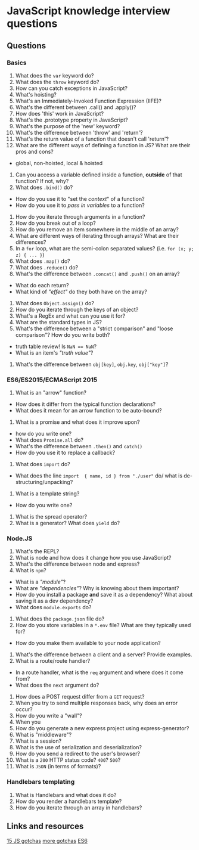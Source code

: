 # JavaScript knowledge interview questions 

## Questions

### Basics

1. What does the `var` keyword do?
1. What does the `throw` keyword do?
1. How can you catch exceptions in JavaScript?
1. What's hoisting?
1. What's an Immediately-Invoked Function Expression (IIFE)?
1. What's the different between .call() and .apply()?
1. How does 'this' work in JavaScript?
1. What's the .prototype property in JavaScript?
1. What's the purpose of the 'new' keyword?
1. What's the difference between 'throw' and 'return'?
1. What's the return value of a function that doesn't call 'return'?
1. What are the different ways of defining a function in JS? What are their pros and cons?
  - global, non-hoisted, local & hoisted
1. Can you access a variable defined inside a function, __outside__ of that function? If not, why?
1. What does `.bind()` do?
  - How do you use it to "set the _context_" of a function?
  - How do you use it to _pass in variables_ to a function?
1. How do you iterate through arguments in a function?
1. How do you break out of a loop?
1. How do you remove an item somewhere in the middle of an array?
1. What are different ways of iterating through arrays? What are their differences?
1. In a `for` loop, what are the semi-colon separated values? (i.e. `for (x; y; z) { ... }`)
1. What does `.map()` do?
1. What does `.reduce()` do?
1. What's the difference between `.concat()` and `.push()` on an array?
  - What do each return?
  - What kind of _"effect"_ do they both have on the array?
1. What does `Object.assign()` do?
1. How do you iterate through the keys of an object?
1. What's a RegEx and what can you use it for?
1. What are the standard types in JS?
1. What's the difference between a "strict comparison" and "loose comparison"? How do you write both?
  - truth table review! Is `NaN == NaN`?
  - What is an item's _"truth value"_?
1. What's the difference between `obj[key]`, `obj.key`, `obj["key"]`?

### ES6/ES2015/ECMAScript 2015

1. What is an "arrow" function?
  - How does it differ from the typical function declarations?
  - What does it mean for an arrow function to be auto-bound?
1. What is a promise and what does it improve upon?
  - how do you write one?
  - What does `Promise.all` do?
  - What's the difference between `.then()` and `catch()`
  - How do you use it to replace a callback?
1. What does `import` do?
  - What does the line `import  { name, id } from "./user"` do/ what is de-structuring/unpacking?
1. What is a template string?
  - How do you write one?
1. What is the spread operator?
1. What is a generator? What does `yield` do?

### Node.JS

1. What's the REPL?
1. What is node and how does it change how you use JavaScript?
1. What's the difference between node and express?
1. What is `npm`?
  - What is a _"module"_?
  - What are _"dependencies"_? Why is knowing about them important?
  - How do you install a package __and__ save it as a dependency? What about saving it as a dev dependency?
  - What does `module.exports` do?
1. What does the `package.json` file do?
1. How do you store variables in a `*.env` file? What are they typically used for?
  - How do you make them available to your node application?
1. What's the difference between a client and a server? Provide examples.
1. What is a route/route handler?
  - In a route handler, what is the `req` argument and where does it come from?
  - What does the `next` argument do?
1. How does a POST request differ from a `GET` request?
1. When you try to send multiple responses back, why does an error occur?
1. How do you write a "wall"?
1. When you 
1. How do you generate a new express project using express-generator?
1. What is "middleware"?
1. What is a session?
1. What is the use of serialization and deserialization?
1. How do you send a redirect to the user's browser?
1. What is a `200` HTTP status code? `400`? `500`?
1. What is `JSON` (in terms of formats)?

### Handlebars templating

1. What is Handlebars and what does it do?
1. How do you render a handlebars template?
1. How do you iterate through an array in handlebars?

## Links and resources

[15 JS gotchas](http://www.standardista.com/javascript/15-common-javascript-gotchas/)
[more gotchas](https://github.com/stevekwan/best-practices/blob/master/javascript/gotchas.md)
[ES6](http://webapplog.com/es6/)
